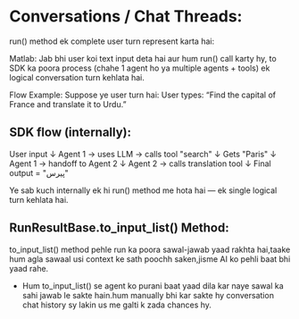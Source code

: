 # Conversations / Chat Threads:

run() method ek complete user turn represent karta hai:

Matlab:
Jab bhi user koi text input deta hai aur hum run() call karty hy, to SDK ka poora process (chahe 1 agent ho ya multiple agents + tools) ek logical
conversation turn kehlata hai.

Flow Example:
Suppose ye user turn hai:
User types: “Find the capital of France and translate it to Urdu.”

## SDK flow (internally):

User input
↓
Agent 1 → uses LLM → calls tool "search"
↓
Gets "Paris"
↓
Agent 1 → handoff to Agent 2
↓
Agent 2 → calls translation tool
↓
Final output = "پیرس"

Ye sab kuch internally ek hi run() method me hota hai — ek single logical turn kehlata hai.

## RunResultBase.to_input_list() Method:

 to_input_list() method pehle run ka poora sawal-jawab yaad rakhta hai,taake hum agla sawaal usi context ke sath poochh saken,jisme AI ko pehli baat bhi yaad rahe.
 
 - Hum to_input_list() se agent ko purani baat yaad dila kar naye sawal ka sahi jawab le sakte hain.hum manually bhi kar sakte hy conversation chat history
   sy lakin us me galti k zada chances hy.


